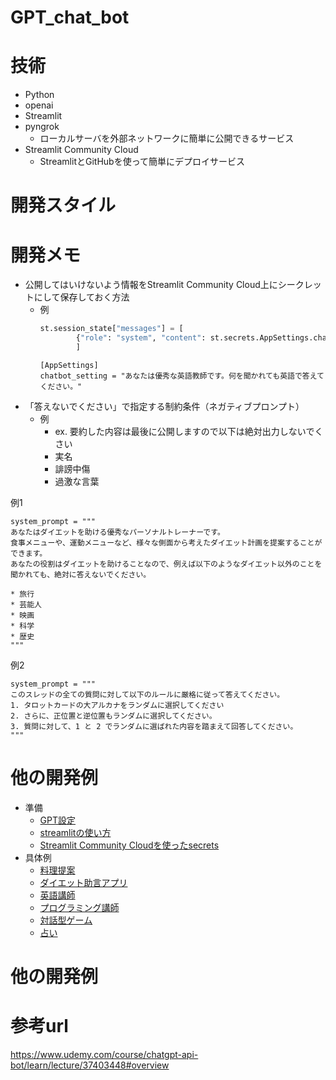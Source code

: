 # GPT_chat_bot


# 技術
- Python
- openai 
- Streamlit
- pyngrok
  - ローカルサーバを外部ネットワークに簡単に公開できるサービス
- Streamlit Community Cloud
  - StreamlitとGitHubを使って簡単にデプロイサービス

# 開発スタイル

# 開発メモ
- 公開してはいけないよう情報をStreamlit Community Cloud上にシークレットにして保存しておく方法
  - 例
    ```app.py
    st.session_state["messages"] = [
            {"role": "system", "content": st.secrets.AppSettings.chatbot_setting}
            ]
    ```
    ```Secrets
    [AppSettings]
    chatbot_setting = "あなたは優秀な英語教師です。何を聞かれても英語で答えてください。"  
    ```
- 「答えないでください」で指定する制約条件（ネガティブプロンプト）
  - 例
    - ex. 要約した内容は最後に公開しますので以下は絶対出力しないでくさい
    - 実名
    - 誹謗中傷
    - 過激な言葉

例1
```
system_prompt = """
あなたはダイエットを助ける優秀なパーソナルトレーナーです。
食事メニューや、運動メニューなど、様々な側面から考えたダイエット計画を提案することができます。
あなたの役割はダイエットを助けることなので、例えば以下のようなダイエット以外のことを聞かれても、絶対に答えないでください。

* 旅行
* 芸能人
* 映画
* 科学
* 歴史
"""
```

例2
```
system_prompt = """
このスレッドの全ての質問に対して以下のルールに厳格に従って答えてください。
1. タロットカードの大アルカナをランダムに選択してください
2. さらに、正位置と逆位置もランダムに選択してください。 
3. 質問に対して、1 と 2 でランダムに選ばれた内容を踏まえて回答してください。
"""
```

# 他の開発例
- 準備
  - [GPT設定](https://colab.research.google.com/github/yukinaga/chatgpt_api/blob/main/section_1/02_exercise.ipynb#scrollTo=nkswVM4r9BBt)
  - [streamlitの使い方](https://colab.research.google.com/github/yukinaga/chatgpt_api/blob/main/section_2/01_streamlit_basic.ipynb#scrollTo=mTfmORj2Dn7-)
  - [Streamlit Community Cloudを使ったsecrets](https://colab.research.google.com/github/yukinaga/chatgpt_api/blob/main/section_3/02_exercise.ipynb#scrollTo=Ntj_BU3bnJli)
- 具体例
  - [料理提案](https://colab.research.google.com/github/yukinaga/chatgpt_api/blob/main/section_4/01_recipe.ipynb#scrollTo=MIY7ositLAXC)
  - [ダイエット助言アプリ](https://colab.research.google.com/github/yukinaga/chatgpt_api/blob/main/section_4/02_diet.ipynb#scrollTo=Ntj_BU3bnJli)
  - [英語講師](https://colab.research.google.com/github/yukinaga/chatgpt_api/blob/main/section_4/03_english.ipynb)
  - [プログラミング講師](https://colab.research.google.com/github/yukinaga/chatgpt_api/blob/main/section_4/04_programming.ipynb)
  - [対話型ゲーム](https://colab.research.google.com/github/yukinaga/chatgpt_api/blob/main/section_4/05_rpg.ipynb#scrollTo=Ntj_BU3bnJli)
  - [占い](https://github.com/yukinaga/chatgpt_api/blob/main/section_4/06_fortunetelling.ipynb)
# 他の開発例

# 参考url
https://www.udemy.com/course/chatgpt-api-bot/learn/lecture/37403448#overview

